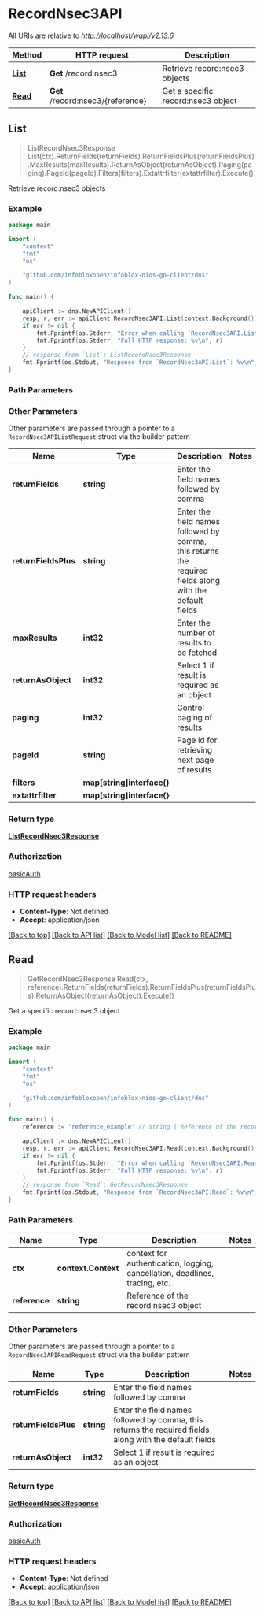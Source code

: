 # RecordNsec3API

All URIs are relative to *http://localhost/wapi/v2.13.6*

Method | HTTP request | Description
------------- | ------------- | -------------
[**List**](RecordNsec3API.md#List) | **Get** /record:nsec3 | Retrieve record:nsec3 objects
[**Read**](RecordNsec3API.md#Read) | **Get** /record:nsec3/{reference} | Get a specific record:nsec3 object



## List

> ListRecordNsec3Response List(ctx).ReturnFields(returnFields).ReturnFieldsPlus(returnFieldsPlus).MaxResults(maxResults).ReturnAsObject(returnAsObject).Paging(paging).PageId(pageId).Filters(filters).Extattrfilter(extattrfilter).Execute()

Retrieve record:nsec3 objects



### Example

```go
package main

import (
	"context"
	"fmt"
	"os"

	"github.com/infobloxopen/infoblox-nios-go-client/dns"
)

func main() {

	apiClient := dns.NewAPIClient()
	resp, r, err := apiClient.RecordNsec3API.List(context.Background()).Execute()
	if err != nil {
		fmt.Fprintf(os.Stderr, "Error when calling `RecordNsec3API.List``: %v\n", err)
		fmt.Fprintf(os.Stderr, "Full HTTP response: %v\n", r)
	}
	// response from `List`: ListRecordNsec3Response
	fmt.Fprintf(os.Stdout, "Response from `RecordNsec3API.List`: %v\n", resp)
}
```

### Path Parameters



### Other Parameters

Other parameters are passed through a pointer to a `RecordNsec3APIListRequest` struct via the builder pattern


Name | Type | Description  | Notes
------------- | ------------- | ------------- | -------------
**returnFields** | **string** | Enter the field names followed by comma | 
**returnFieldsPlus** | **string** | Enter the field names followed by comma, this returns the required fields along with the default fields | 
**maxResults** | **int32** | Enter the number of results to be fetched | 
**returnAsObject** | **int32** | Select 1 if result is required as an object | 
**paging** | **int32** | Control paging of results | 
**pageId** | **string** | Page id for retrieving next page of results | 
**filters** | **map[string]interface{}** |  | 
**extattrfilter** | **map[string]interface{}** |  | 

### Return type

[**ListRecordNsec3Response**](ListRecordNsec3Response.md)

### Authorization

[basicAuth](../README.md#basicAuth)

### HTTP request headers

- **Content-Type**: Not defined
- **Accept**: application/json

[[Back to top]](#) [[Back to API list]](../README.md#documentation-for-api-endpoints)
[[Back to Model list]](../README.md#documentation-for-models)
[[Back to README]](../README.md)


## Read

> GetRecordNsec3Response Read(ctx, reference).ReturnFields(returnFields).ReturnFieldsPlus(returnFieldsPlus).ReturnAsObject(returnAsObject).Execute()

Get a specific record:nsec3 object



### Example

```go
package main

import (
	"context"
	"fmt"
	"os"

	"github.com/infobloxopen/infoblox-nios-go-client/dns"
)

func main() {
	reference := "reference_example" // string | Reference of the record:nsec3 object

	apiClient := dns.NewAPIClient()
	resp, r, err := apiClient.RecordNsec3API.Read(context.Background(), reference).Execute()
	if err != nil {
		fmt.Fprintf(os.Stderr, "Error when calling `RecordNsec3API.Read``: %v\n", err)
		fmt.Fprintf(os.Stderr, "Full HTTP response: %v\n", r)
	}
	// response from `Read`: GetRecordNsec3Response
	fmt.Fprintf(os.Stdout, "Response from `RecordNsec3API.Read`: %v\n", resp)
}
```

### Path Parameters


Name | Type | Description  | Notes
------------- | ------------- | ------------- | -------------
**ctx** | **context.Context** | context for authentication, logging, cancellation, deadlines, tracing, etc.
**reference** | **string** | Reference of the record:nsec3 object | 

### Other Parameters

Other parameters are passed through a pointer to a `RecordNsec3APIReadRequest` struct via the builder pattern


Name | Type | Description  | Notes
------------- | ------------- | ------------- | -------------
**returnFields** | **string** | Enter the field names followed by comma | 
**returnFieldsPlus** | **string** | Enter the field names followed by comma, this returns the required fields along with the default fields | 
**returnAsObject** | **int32** | Select 1 if result is required as an object | 

### Return type

[**GetRecordNsec3Response**](GetRecordNsec3Response.md)

### Authorization

[basicAuth](../README.md#basicAuth)

### HTTP request headers

- **Content-Type**: Not defined
- **Accept**: application/json

[[Back to top]](#) [[Back to API list]](../README.md#documentation-for-api-endpoints)
[[Back to Model list]](../README.md#documentation-for-models)
[[Back to README]](../README.md)

